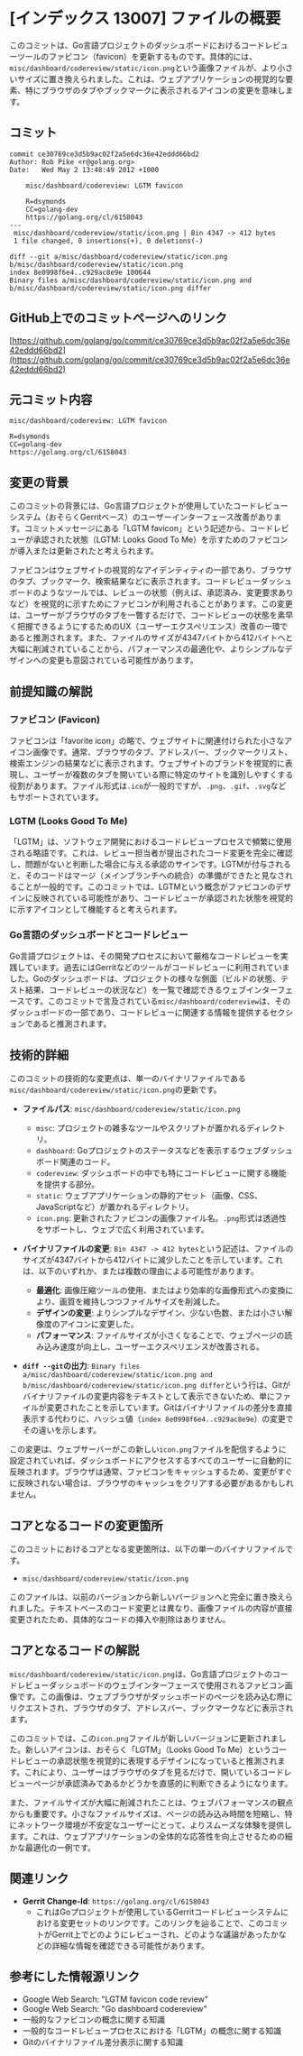 # [インデックス 13007] ファイルの概要

このコミットは、Go言語プロジェクトのダッシュボードにおけるコードレビューツールのファビコン（favicon）を更新するものです。具体的には、`misc/dashboard/codereview/static/icon.png`という画像ファイルが、より小さいサイズに置き換えられました。これは、ウェブアプリケーションの視覚的な要素、特にブラウザのタブやブックマークに表示されるアイコンの変更を意味します。

## コミット

```
commit ce30769ce3d5b9ac02f2a5e6dc36e42eddd66bd2
Author: Rob Pike <r@golang.org>
Date:   Wed May 2 13:48:49 2012 +1000

    misc/dashboard/codereview: LGTM favicon
    
    R=dsymonds
    CC=golang-dev
    https://golang.org/cl/6158043
---
 misc/dashboard/codereview/static/icon.png | Bin 4347 -> 412 bytes
 1 file changed, 0 insertions(+), 0 deletions(-)

diff --git a/misc/dashboard/codereview/static/icon.png b/misc/dashboard/codereview/static/icon.png
index 8e0998f6e4..c929ac8e9e 100644
Binary files a/misc/dashboard/codereview/static/icon.png and b/misc/dashboard/codereview/static/icon.png differ
```

## GitHub上でのコミットページへのリンク

[https://github.com/golang/go/commit/ce30769ce3d5b9ac02f2a5e6dc36e42eddd66bd2](https://github.com/golang/go/commit/ce30769ce3d5b9ac02f2a5e6dc36e42eddd66bd2)

## 元コミット内容

```
misc/dashboard/codereview: LGTM favicon

R=dsymonds
CC=golang-dev
https://golang.org/cl/6158043
```

## 変更の背景

このコミットの背景には、Go言語プロジェクトが使用していたコードレビューシステム（おそらくGerritベース）のユーザーインターフェース改善があります。コミットメッセージにある「LGTM favicon」という記述から、コードレビューが承認された状態（LGTM: Looks Good To Me）を示すためのファビコンが導入または更新されたと考えられます。

ファビコンはウェブサイトの視覚的なアイデンティティの一部であり、ブラウザのタブ、ブックマーク、検索結果などに表示されます。コードレビューダッシュボードのようなツールでは、レビューの状態（例えば、承認済み、変更要求ありなど）を視覚的に示すためにファビコンが利用されることがあります。この変更は、ユーザーがブラウザのタブを一瞥するだけで、コードレビューの状態を素早く把握できるようにするためのUX（ユーザーエクスペリエンス）改善の一環であると推測されます。また、ファイルのサイズが4347バイトから412バイトへと大幅に削減されていることから、パフォーマンスの最適化や、よりシンプルなデザインへの変更も意図されている可能性があります。

## 前提知識の解説

### ファビコン (Favicon)

ファビコンは「favorite icon」の略で、ウェブサイトに関連付けられた小さなアイコン画像です。通常、ブラウザのタブ、アドレスバー、ブックマークリスト、検索エンジンの結果などに表示されます。ウェブサイトのブランドを視覚的に表現し、ユーザーが複数のタブを開いている際に特定のサイトを識別しやすくする役割があります。ファイル形式は`.ico`が一般的ですが、`.png`、`.gif`、`.svg`などもサポートされています。

### LGTM (Looks Good To Me)

「LGTM」は、ソフトウェア開発におけるコードレビュープロセスで頻繁に使用される略語です。これは、レビュー担当者が提出されたコード変更を完全に確認し、問題がないと判断した場合に与える承認のサインです。LGTMが付与されると、そのコードはマージ（メインブランチへの統合）の準備ができたと見なされることが一般的です。このコミットでは、LGTMという概念がファビコンのデザインに反映されている可能性があり、コードレビューが承認された状態を視覚的に示すアイコンとして機能すると考えられます。

### Go言語のダッシュボードとコードレビュー

Go言語プロジェクトは、その開発プロセスにおいて厳格なコードレビューを実践しています。過去にはGerritなどのツールがコードレビューに利用されていました。Goのダッシュボードは、プロジェクトの様々な側面（ビルドの状態、テスト結果、コードレビューの状況など）を一覧で確認できるウェブインターフェースです。このコミットで言及されている`misc/dashboard/codereview`は、そのダッシュボードの一部であり、コードレビューに関連する情報を提供するセクションであると推測されます。

## 技術的詳細

このコミットの技術的な変更点は、単一のバイナリファイルである`misc/dashboard/codereview/static/icon.png`の更新です。

*   **ファイルパス**: `misc/dashboard/codereview/static/icon.png`
    *   `misc`: プロジェクトの雑多なツールやスクリプトが置かれるディレクトリ。
    *   `dashboard`: Goプロジェクトのステータスなどを表示するウェブダッシュボード関連のコード。
    *   `codereview`: ダッシュボードの中でも特にコードレビューに関する機能を提供する部分。
    *   `static`: ウェブアプリケーションの静的アセット（画像、CSS、JavaScriptなど）が置かれるディレクトリ。
    *   `icon.png`: 更新されたファビコンの画像ファイル名。`.png`形式は透過性をサポートし、ウェブで広く利用されています。

*   **バイナリファイルの変更**: `Bin 4347 -> 412 bytes`という記述は、ファイルのサイズが4347バイトから412バイトに減少したことを示しています。これは、以下のいずれか、または複数の理由による可能性があります。
    *   **最適化**: 画像圧縮ツールの使用、またはより効率的な画像形式への変換により、画質を維持しつつファイルサイズを削減した。
    *   **デザインの変更**: よりシンプルなデザイン、少ない色数、または小さい解像度のアイコンに変更した。
    *   **パフォーマンス**: ファイルサイズが小さくなることで、ウェブページの読み込み速度が向上し、ユーザーエクスペリエンスが改善される。

*   **`diff --git`の出力**: `Binary files a/misc/dashboard/codereview/static/icon.png and b/misc/dashboard/codereview/static/icon.png differ`という行は、Gitがバイナリファイルの変更内容をテキストとして表示できないため、単にファイルが変更されたことを示しています。Gitはバイナリファイルの差分を直接表示する代わりに、ハッシュ値（`index 8e0998f6e4..c929ac8e9e`）の変更でその違いを示します。

この変更は、ウェブサーバーがこの新しい`icon.png`ファイルを配信するように設定されていれば、ダッシュボードにアクセスするすべてのユーザーに自動的に反映されます。ブラウザは通常、ファビコンをキャッシュするため、変更がすぐに反映されない場合は、ブラウザのキャッシュをクリアする必要があるかもしれません。

## コアとなるコードの変更箇所

このコミットにおけるコアとなる変更箇所は、以下の単一のバイナリファイルです。

*   `misc/dashboard/codereview/static/icon.png`

このファイルは、以前のバージョンから新しいバージョンへと完全に置き換えられました。テキストベースのコード変更とは異なり、画像ファイルの内容が直接変更されたため、具体的なコードの挿入や削除はありません。

## コアとなるコードの解説

`misc/dashboard/codereview/static/icon.png`は、Go言語プロジェクトのコードレビューダッシュボードのウェブインターフェースで使用されるファビコン画像です。この画像は、ウェブブラウザがダッシュボードのページを読み込む際にリクエストされ、ブラウザのタブ、アドレスバー、ブックマークなどに表示されます。

このコミットでは、この`icon.png`ファイルが新しいバージョンに更新されました。新しいアイコンは、おそらく「LGTM」（Looks Good To Me）というコードレビューの承認状態を視覚的に表現するデザインになっていると推測されます。これにより、ユーザーはブラウザのタブを見るだけで、開いているコードレビューページが承認済みであるかどうかを直感的に判断できるようになります。

また、ファイルサイズが大幅に削減されたことは、ウェブパフォーマンスの観点からも重要です。小さなファイルサイズは、ページの読み込み時間を短縮し、特にネットワーク環境が不安定なユーザーにとって、よりスムーズな体験を提供します。これは、ウェブアプリケーションの全体的な応答性を向上させるための細かな最適化の一例です。

## 関連リンク

*   **Gerrit Change-Id**: `https://golang.org/cl/6158043`
    *   これはGoプロジェクトが使用しているGerritコードレビューシステムにおける変更セットのリンクです。このリンクを辿ることで、このコミットがGerrit上でどのようにレビューされ、どのような議論があったかなどの詳細な情報を確認できる可能性があります。

## 参考にした情報源リンク

*   Google Web Search: "LGTM favicon code review"
*   Google Web Search: "Go dashboard codereview"
*   一般的なファビコンの概念に関する知識
*   一般的なコードレビュープロセスにおける「LGTM」の概念に関する知識
*   Gitのバイナリファイル差分表示に関する知識
